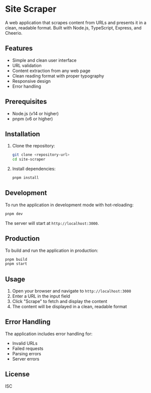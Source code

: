 # Site Scraper

A web application that scrapes content from URLs and presents it in a clean, readable format. Built with Node.js, TypeScript, Express, and Cheerio.

## Features

- Simple and clean user interface
- URL validation
- Content extraction from any web page
- Clean reading format with proper typography
- Responsive design
- Error handling

## Prerequisites

- Node.js (v14 or higher)
- pnpm (v6 or higher)

## Installation

1. Clone the repository:
   ```bash
   git clone <repository-url>
   cd site-scraper
   ```

2. Install dependencies:
   ```bash
   pnpm install
   ```

## Development

To run the application in development mode with hot-reloading:

```bash
pnpm dev
```

The server will start at `http://localhost:3000`.

## Production

To build and run the application in production:

```bash
pnpm build
pnpm start
```

## Usage

1. Open your browser and navigate to `http://localhost:3000`
2. Enter a URL in the input field
3. Click "Scrape" to fetch and display the content
4. The content will be displayed in a clean, readable format

## Error Handling

The application includes error handling for:
- Invalid URLs
- Failed requests
- Parsing errors
- Server errors

## License

ISC 